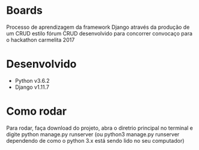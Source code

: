 # Boards 
Processo de aprendizagem da framework Django através da produção de um CRUD estilo fórum
CRUD desenvolvido para concorrer convocaço para o hackathon carmelita 2017



# Desenvolvido
* Python v3.6.2
* Django v1.11.7



# Como rodar
Para rodar, faça download do projeto, abra o diretrio principal no terminal e digite python manage.py runserver (ou python3 manage.py runserver 
dependendo de como o python 3.x está sendo lido no seu computador)
